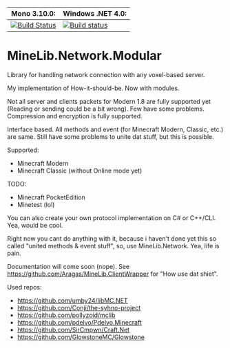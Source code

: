 **Mono 3.10.0:** | **Windows .NET 4.0:**
------------ | -------------
[![Build Status](https://travis-ci.org/Aragas/MineLib.Network.Modular.svg)](https://travis-ci.org/Aragas/MineLib.Network) | [![Build status](https://ci.appveyor.com/api/projects/status/7hahx2d3jkvxj4w0?svg=true)](https://ci.appveyor.com/project/Aragas/minelib-network-modular)

MineLib.Network.Modular
===============

Library for handling network connection with any voxel-based server.

My implementation of How-it-should-be. Now with modules.

Not all server and clients packets for Modern 1.8 are fully supported yet (Reading or sending could be a bit wrong). Few have some problems. Compression and encryption is fully supported. 

Interface based. All methods and event (for Minecraft Modern, Classic, etc.) are same. Still have some problems to unite dat stuff, but this is possible.

Supported:
* Minecraft Modern
* Minecraft Classic (without Online mode yet)

TODO:
* Minecraft PocketEdition
* Minetest (lol)

You can also create your own protocol implementation on C# or C++/CLI. Yea, would be cool.

Right now you cant do anything with it, because i haven't done yet this so called "united methods & event stuff", so, use MineLib.Network. Yea, life is pain.

Documentation will come soon (nope).
See https://github.com/Aragas/MineLib.ClientWrapper for "How use dat shiet".

Used repos:
* https://github.com/umby24/libMC.NET
* https://github.com/Conji/the-syhno-project
* https://github.com/pollyzoid/mclib
* https://github.com/pdelvo/Pdelvo.Minecraft
* https://github.com/SirCmpwn/Craft.Net
* https://github.com/GlowstoneMC/Glowstone
